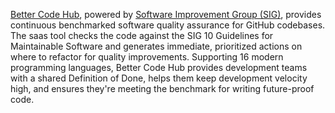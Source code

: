 [Better Code Hub](bettercodehub.com), powered by [Software Improvement Group (SIG)](SIG.eu), provides continuous benchmarked software quality assurance for GitHub codebases. The saas tool checks the code against the SIG 10 Guidelines for Maintainable Software and generates immediate, prioritized actions on where to refactor for quality improvements. Supporting 16 modern programming languages, Better Code Hub provides development teams with a shared Definition of Done, helps them keep development velocity high, and ensures they're meeting the benchmark for writing future-proof code.

